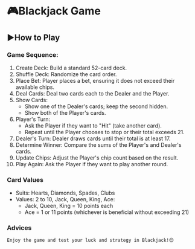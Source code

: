 # 🎮Blackjack Game
## ▶️How to Play
### Game Sequence:
1. Create Deck: Build a standard 52-card deck.
2. Shuffle Deck: Randomize the card order.
3. Place Bet: Player places a bet, ensuring it does not exceed their available chips.
4. Deal Cards: Deal two cards each to the Dealer and the Player.
5.  Show Cards:
    + Show one of the Dealer's cards; keep the second hidden.
    + Show both of the Player's cards.
6. Player's Turn:
    + Ask the Player if they want to "Hit" (take another card).
    + Repeat until the Player chooses to stop or their total exceeds 21.
7. Dealer's Turn: Dealer draws cards until their total is at least 17.
8. Determine Winner: Compare the sums of the Player's and Dealer's cards.
9. Update Chips: Adjust the Player's chip count based on the result.
10. Play Again: Ask the Player if they want to play another round.
### Card Values
- Suits: Hearts, Diamonds, Spades, Clubs
- Values: 2 to 10, Jack, Queen, King, Ace:
   + Jack, Queen, King = 10 points each
   + Ace = 1 or 11 points (whichever is beneficial without exceeding 21)
### Advices
`Enjoy the game and test your luck and strategy in Blackjack!😊`
